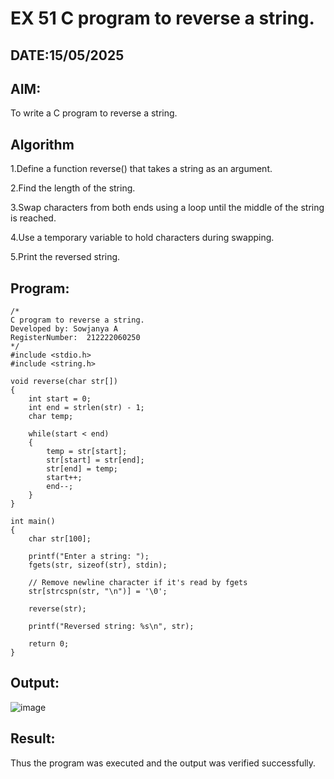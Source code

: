 # EX 51 C program to reverse a string.
## DATE:15/05/2025
## AIM:
To write a C program to reverse a string.

## Algorithm
1.Define a function reverse() that takes a string as an argument.

2.Find the length of the string.

3.Swap characters from both ends using a loop until the middle of the string is reached.

4.Use a temporary variable to hold characters during swapping.

5.Print the reversed string.

## Program:
```
/*
C program to reverse a string.
Developed by: Sowjanya A
RegisterNumber:  212222060250
*/
#include <stdio.h>
#include <string.h>

void reverse(char str[])
{
    int start = 0;
    int end = strlen(str) - 1;
    char temp;

    while(start < end)
    {
        temp = str[start];
        str[start] = str[end];
        str[end] = temp;
        start++;
        end--;
    }
}

int main()
{
    char str[100];

    printf("Enter a string: ");
    fgets(str, sizeof(str), stdin);

    // Remove newline character if it's read by fgets
    str[strcspn(str, "\n")] = '\0';

    reverse(str);

    printf("Reversed string: %s\n", str);

    return 0;
}

```

## Output:

![image](https://github.com/user-attachments/assets/411c344c-3cb0-4c13-8144-c204e4d816ca)


## Result:
Thus the program was executed and the output was verified successfully.
